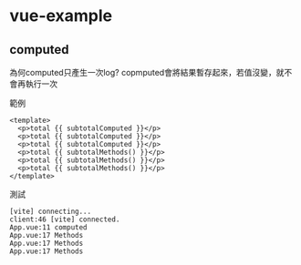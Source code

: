 # vue-example

## computed

為何computed只產生一次log?
copmputed會將結果暫存起來，若值沒變，就不會再執行一次

範例
```
<template>
  <p>total {{ subtotalComputed }}</p>
  <p>total {{ subtotalComputed }}</p>
  <p>total {{ subtotalComputed }}</p>
  <p>total {{ subtotalMethods() }}</p>
  <p>total {{ subtotalMethods() }}</p>
  <p>total {{ subtotalMethods() }}</p>
</template>
```

測試
```
[vite] connecting...
client:46 [vite] connected.
App.vue:11 computed
App.vue:17 Methods
App.vue:17 Methods
App.vue:17 Methods
```
